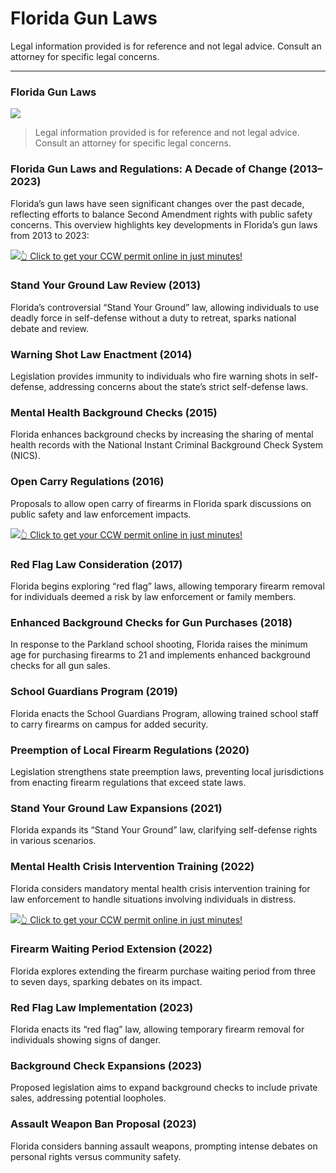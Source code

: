 # Florida Gun Laws

Legal information provided is for reference and not legal advice. Consult an attorney for specific legal concerns. 

* * *

### Florida Gun Laws

![](https://cdn-images-1.medium.com/max/1200/1*dxbUNITbfYkpEM-Knv9AlQ.png)

> Legal information provided is for reference and not legal advice. Consult an attorney for specific legal concerns.

### Florida Gun Laws and Regulations: A Decade of Change (2013–2023)

Florida’s gun laws have seen significant changes over the past decade, reflecting efforts to balance Second Amendment rights with public safety concerns. This overview highlights key developments in Florida’s gun laws from 2013 to 2023:

[![](https://cdn-images-1.medium.com/max/1200/1*aCmvRhaa5Xjz4zDZxHzAjg.png)](https://sndn.toserp.ly/ccw)[👆 Click to get your CCW permit online in just minutes!](https://sndn.toserp.ly/ccw)

### Stand Your Ground Law Review (2013)

Florida’s controversial “Stand Your Ground” law, allowing individuals to use deadly force in self-defense without a duty to retreat, sparks national debate and review.

### Warning Shot Law Enactment (2014)

Legislation provides immunity to individuals who fire warning shots in self-defense, addressing concerns about the state’s strict self-defense laws.

### Mental Health Background Checks (2015)

Florida enhances background checks by increasing the sharing of mental health records with the National Instant Criminal Background Check System (NICS).

### Open Carry Regulations (2016)

Proposals to allow open carry of firearms in Florida spark discussions on public safety and law enforcement impacts.

[![](https://cdn-images-1.medium.com/max/1200/1*TMCVgNoKp2NAtvLSAMkaJg.png)](https://sndn.toserp.ly/ccw)[👆 Click to get your CCW permit online in just minutes!](https://sndn.toserp.ly/ccw)

### Red Flag Law Consideration (2017)

Florida begins exploring “red flag” laws, allowing temporary firearm removal for individuals deemed a risk by law enforcement or family members.

### Enhanced Background Checks for Gun Purchases (2018)

In response to the Parkland school shooting, Florida raises the minimum age for purchasing firearms to 21 and implements enhanced background checks for all gun sales.

### School Guardians Program (2019)

Florida enacts the School Guardians Program, allowing trained school staff to carry firearms on campus for added security.

### Preemption of Local Firearm Regulations (2020)

Legislation strengthens state preemption laws, preventing local jurisdictions from enacting firearm regulations that exceed state laws.

### Stand Your Ground Law Expansions (2021)

Florida expands its “Stand Your Ground” law, clarifying self-defense rights in various scenarios.

### Mental Health Crisis Intervention Training (2022)

Florida considers mandatory mental health crisis intervention training for law enforcement to handle situations involving individuals in distress.

[![](https://cdn-images-1.medium.com/max/1200/1*UmVcdbz7GlGdNVJMx2tkag.png)](https://sndn.toserp.ly/ccw)[👆 Click to get your CCW permit online in just minutes!](https://sndn.toserp.ly/ccw)

### Firearm Waiting Period Extension (2022)

Florida explores extending the firearm purchase waiting period from three to seven days, sparking debates on its impact.

### Red Flag Law Implementation (2023)

Florida enacts its “red flag” law, allowing temporary firearm removal for individuals showing signs of danger.

### Background Check Expansions (2023)

Proposed legislation aims to expand background checks to include private sales, addressing potential loopholes.

### Assault Weapon Ban Proposal (2023)

Florida considers banning assault weapons, prompting intense debates on personal rights versus community safety.

